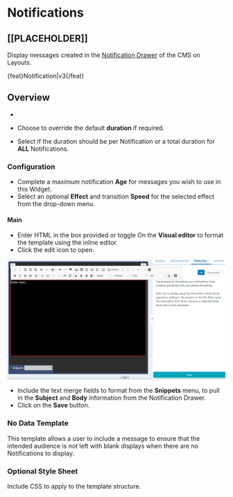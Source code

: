 <!--toc=widgets-->

# Notifications

## [[PLACEHOLDER]]

Display messages created in the [Notification Drawer](users_notifications.html) of the CMS on Layouts.

{feat}Notification|v3{/feat}

## Overview

- 
- Choose to override the default **duration** if required.

- Select if the duration should be per Notification or a total duration for **ALL** Notifications.

### Configuration

- Complete a maximum notification **Age** for messages you wish to use in this Widget.
- Select an optional **Effect** and transition **Speed** for the selected effect from the drop-down menu.



#### Main 

- Enter HTML in the box provided or toggle On the **Visual editor** to format the template using the inline editor.
- Click the edit icon to open.

![Notification Editor](img\v3.1_media_notifications_inline_editor.png)

- Include the text merge fields to format from the **Snippets** menu, to pull in the **Subject** and **Body** information from the Notification Drawer. 
- Click on the **Save** button.

### No Data Template

This template allows a user to include a message to ensure that the intended audience is not left with blank displays when there are no Notifications to display. 

### Optional Style Sheet

Include CSS to apply to the template structure.

